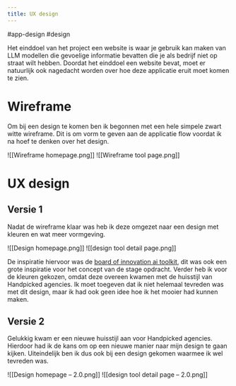 ```yaml
---
title: UX design
---
```


#app-design #design

Het einddoel van het project een website is waar je gebruik kan maken van LLM modellen die gevoelige informatie bevatten die je als bedrijf niet op straat wilt hebben. Doordat het einddoel een website bevat, moet er natuurlijk ook nagedacht worden over hoe deze applicatie eruit moet komen te zien.

# Wireframe
Om bij een design te komen ben ik begonnen met een hele simpele zwart witte wireframe. Dit is om vorm te geven aan de applicatie flow voordat ik na hoef te denken over het design.

![[Wireframe homepage.png]]
![[Wireframe tool page.png]]
# UX design
## Versie 1
Nadat de wireframe klaar was heb ik deze omgezet naar een design met kleuren en wat meer vormgeving.

![[Design homepage.png]]
![[design tool detail page.png]]

De inspiratie hiervoor was de [board of innovation ai toolkit](), dit was ook een grote inspiratie voor het concept van de stage opdracht. Verder heb ik voor de kleuren gekozen, omdat deze overeen kwamen met de huisstijl van Handpicked agencies. Ik moet toegeven dat ik niet helemaal tevreden was met dit design, maar ik had ook geen idee hoe ik het mooier had kunnen maken.
## Versie 2
Gelukkig kwam er een nieuwe huisstijl aan voor Handpicked agencies. Hierdoor had ik de kans om op een nieuwe manier naar mijn design te gaan kijken. Uiteindelijk ben ik dus ook bij een design gekomen waarmee ik wel tevreden was.

![[Design homepage – 2.0.png]]
![[design tool detail page – 2.0.png]]
